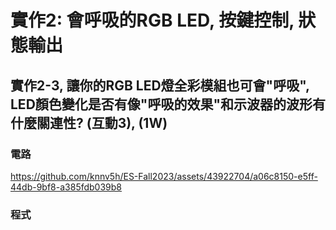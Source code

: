 # 實作2: 會呼吸的RGB LED,  按鍵控制, 狀態輸出

## 實作2-3, 讓你的RGB LED燈全彩模組也可會"呼吸", LED顏色變化是否有像"呼吸的效果"和示波器的波形有什麼關連性? (互動3), (1W)

### 電路

https://github.com/knnv5h/ES-Fall2023/assets/43922704/a06c8150-e5ff-44db-9bf8-a385fdb039b8

### 程式
```C
